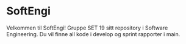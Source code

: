 # SoftEngi

Velkommen til SoftEngi! Gruppe SET 19 sitt repository i Software Engineering.
Du vil finne all kode i develop og sprint rapporter i main.
